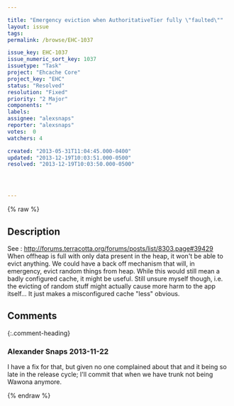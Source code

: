 ```yaml
---

title: "Emergency eviction when AuthoritativeTier fully \"faulted\""
layout: issue
tags: 
permalink: /browse/EHC-1037

issue_key: EHC-1037
issue_numeric_sort_key: 1037
issuetype: "Task"
project: "Ehcache Core"
project_key: "EHC"
status: "Resolved"
resolution: "Fixed"
priority: "2 Major"
components: ""
labels: 
assignee: "alexsnaps"
reporter: "alexsnaps"
votes:  0
watchers: 4

created: "2013-05-31T11:04:45.000-0400"
updated: "2013-12-19T10:03:51.000-0500"
resolved: "2013-12-19T10:03:50.000-0500"




---
```


{% raw %}

## Description

<div markdown="1" class="description">

See : http://forums.terracotta.org/forums/posts/list/8303.page#39429
When offheap is full with only data present in the heap, it won't be able to evict anything. We could have a back off mechanism that will, in emergency, evict random things from heap. 
While this would still mean a badly configured cache, it might be useful. Still unsure myself though, i.e. the evicting of random stuff might actually cause more harm to the app itself... It just makes a misconfigured cache "less" obvious.

</div>

## Comments


{:.comment-heading}
### **Alexander Snaps** <span class="date">2013-11-22</span>

<div markdown="1" class="comment">

I have a fix for that, but given no one complained about that and it being so late in the release cycle; I'll commit that when we have trunk not being Wawona anymore.

</div>



{% endraw %}
